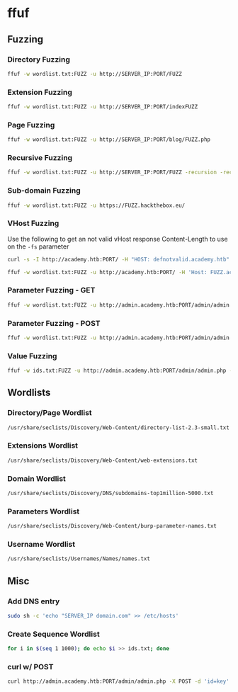 # ffuf

## Fuzzing

### Directory Fuzzing

```bash
ffuf -w wordlist.txt:FUZZ -u http://SERVER_IP:PORT/FUZZ
```

### Extension Fuzzing

```bash
ffuf -w wordlist.txt:FUZZ -u http://SERVER_IP:PORT/indexFUZZ
```

### Page Fuzzing

```bash
ffuf -w wordlist.txt:FUZZ -u http://SERVER_IP:PORT/blog/FUZZ.php
```

### Recursive Fuzzing

```bash
ffuf -w wordlist.txt:FUZZ -u http://SERVER_IP:PORT/FUZZ -recursion -recursion-depth 1 -e .php -v
```

### Sub-domain Fuzzing

```bash
ffuf -w wordlist.txt:FUZZ -u https://FUZZ.hackthebox.eu/
```

### VHost Fuzzing

Use the following to get an not valid vHost response Content-Length to use on the `-fs` parameter

```bash
curl -s -I http://academy.htb:PORT/ -H "HOST: defnotvalid.academy.htb" | grep "Content-Length:"
```

```bash
ffuf -w wordlist.txt:FUZZ -u http://academy.htb:PORT/ -H 'Host: FUZZ.academy.htb' -fs xxx
```

### Parameter Fuzzing - GET

```bash
ffuf -w wordlist.txt:FUZZ -u http://admin.academy.htb:PORT/admin/admin.php?FUZZ=key -fs xxx
```

### Parameter Fuzzing - POST

```bash
ffuf -w wordlist.txt:FUZZ -u http://admin.academy.htb:PORT/admin/admin.php -X POST -d 'FUZZ=key' -H 'Content-Type: application/x-www-form-urlencoded' -fs xxx
```

### Value Fuzzing

```bash
ffuf -w ids.txt:FUZZ -u http://admin.academy.htb:PORT/admin/admin.php -X POST -d 'id=FUZZ' -H 'Content-Type: application/x-www-form-urlencoded' -fs xxx
```

## Wordlists

### Directory/Page Wordlist

```bash
/usr/share/seclists/Discovery/Web-Content/directory-list-2.3-small.txt
```

### Extensions Wordlist

```bash
/usr/share/seclists/Discovery/Web-Content/web-extensions.txt
```

### Domain Wordlist

```bash
/usr/share/seclists/Discovery/DNS/subdomains-top1million-5000.txt
```

### Parameters Wordlist

```bash
/usr/share/seclists/Discovery/Web-Content/burp-parameter-names.txt
```

### Username Wordlist

```bash
/usr/share/seclists/Usernames/Names/names.txt
```

## Misc

### Add DNS entry

```bash
sudo sh -c 'echo "SERVER_IP domain.com" >> /etc/hosts'
```

### Create Sequence Wordlist

```bash
for i in $(seq 1 1000); do echo $i >> ids.txt; done
```

### curl w/ POST

```bash
curl http://admin.academy.htb:PORT/admin/admin.php -X POST -d 'id=key' -H 'Content-Type: application/x-www-form-urlencoded'
```
